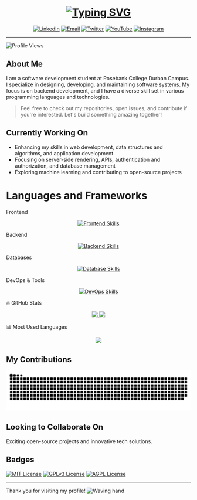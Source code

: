 <div align="center">
  <h1>
  <a href="https://git.io/typing-svg">
    <img src="https://readme-typing-svg.demolab.com/?font=Permanent+Marker&size=35&color=B0e0e6&center=true&vCenter=true&width=800&height=70&lines=Hello!+I'm+Sakhile.+Welcome+to+my+GitHub+" alt="Typing SVG" />
  </a>
  </h1>

  <p>
    <a href="https://www.linkedin.com/in/sakhilekhuzwayo222" target="_blank"><img src="https://img.shields.io/badge/LinkedIn-0077B5?style=for-the-badge&logo=linkedin&logoColor=white" alt="LinkedIn"></a>
    <a href="mailto:sakhilekhuzwayo222@example.com" target="_blank"><img src="https://img.shields.io/badge/Email-D14836?style=for-the-badge&logo=gmail&logoColor=white" alt="Email"></a>
    <a href="https://twitter.com/sakhilekhuzwayo222" target="_blank"><img src="https://img.shields.io/badge/Twitter-1DA1F2?style=for-the-badge&logo=twitter&logoColor=white" alt="Twitter"></a>
    <a href="https://youtube.com/sakhilekhuzwayo222" target="_blank"><img src="https://img.shields.io/badge/YouTube-FF0000?style=for-the-badge&logo=youtube&logoColor=white" alt="YouTube"></a>
    <a href="https://instagram.com/sakhilekhuzwayo222" target="_blank"><img src="https://img.shields.io/badge/Instagram-E4405F?style=for-the-badge&logo=instagram&logoColor=white" alt="Instagram"></a>
  </p>
</div>

---
![Profile Views](https://komarev.com/ghpvc/?username=SakhileKhuzwayo222&color=red)

## About Me

I am a software development student at Rosebank College Durban Campus. I specialize in designing, developing, and maintaining software systems. My focus is on backend development, and I have a diverse skill set in various programming languages and technologies.

> Feel free to check out my repositories, open issues, and contribute if you're interested. Let's build something amazing together!

## Currently Working On

- Enhancing my skills in web development, data structures and algorithms, and application development
- Focusing on server-side rendering, APIs, authentication and authorization, and database management
- Exploring machine learning and contributing to open-source projects

# Languages and Frameworks
Frontend
<p align="center">
  <a href="https://skillicons.dev">
    <img src="https://skillicons.dev/icons?i=html,css,js,react,bootstrap" alt="Frontend Skills" />
  </a>
</p>
Backend
<p align="center">
  <a href="https://skillicons.dev">
    <img src="https://skillicons.dev/icons?i=java,spring,cs,dotnet,php,graphql" alt="Backend Skills" />
  </a>
</p>
Databases
<p align="center">
  <a href="https://skillicons.dev">
    <img src="https://skillicons.dev/icons?i=mysql,mongodb,postgresql" alt="Database Skills" />
  </a>
</p>
DevOps & Tools
<p align="center">
  <a href="https://skillicons.dev">
    <img src="https://skillicons.dev/icons?i=kubernetes,docker,git,maven,vscode,intellij" alt="DevOps Skills" />
  </a>
</p>
<!-- Rest of the content remains the same -->

🔥 GitHub Stats
<p align="center"> <a href="https://github.com/SakhileKhuzwayo222"> <img width="48%" src="https://github-readme-streak-stats.herokuapp.com/?user=SakhileKhuzwayo222&theme=radical&hide_border=true" /> <img width="48%" src="https://github-readme-stats.vercel.app/api?username=SakhileKhuzwayo222&show_icons=true&theme=radical&hide_border=true" /> </a> </p>

📊 Most Used Languages
<p align="center"> <a href="https://github.com/SakhileKhuzwayo222"> <img width="48%" src="https://github-readme-stats.vercel.app/api/top-langs?username=SakhileKhuzwayo222&layout=compact&theme=radical&hide_border=true" /> </a> </p>

## My Contributions

<p align="center">
  <img src="https://github.com/Platane/snk/raw/output/github-contribution-grid-snake.svg" alt="Contributions Snake" />
</p>

## Looking to Collaborate On

Exciting open-source projects and innovative tech solutions.

## Badges

[![MIT License](https://img.shields.io/badge/License-MIT-green.svg)](https://choosealicense.com/licenses/mit/)
[![GPLv3 License](https://img.shields.io/badge/License-GPL%20v3-yellow.svg)](https://opensource.org/licenses/)
[![AGPL License](https://img.shields.io/badge/license-AGPL-blue.svg)](http://www.gnu.org/licenses/agpl-3.0)

---

Thank you for visiting my profile! <img src="https://raw.githubusercontent.com/MartinHeinz/MartinHeinz/master/wave.gif" width="30px" alt="Waving hand">

